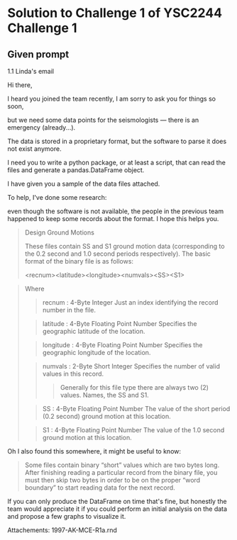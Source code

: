# Solution to Challenge 1 of YSC2244 Challenge 1

## Given prompt

1.1  Linda's email

Hi there,

I heard you joined the team recently, I am sorry to ask you for things so soon,

but we need some data points for the seismologists — there is an emergency (already...).

The data is stored in a proprietary format, but the software to parse it does not exist anymore.

I need you to write a python package, or at least a script, that can read the files and generate a pandas.DataFrame object.

I have given you a sample of the data files attached.

To help, I've done some research:

even though the software is not available, the people in the previous team happened to keep some records about the format. I hope this helps you.

> Design Ground Motions
>
>These files contain SS and S1 ground motion data (corresponding to the 0.2 second and 1.0 second periods respectively). 
The basic format of the binary file is as follows:
>
>&lt;recnum&gt;&lt;latitude&gt;&lt;longitude&gt;&lt;numvals&gt;&lt;SS&gt;&lt;S1&gt;

>Where
>
>>recnum : 4-Byte Integer Just an index identifying the record number in the file.
>
>>latitude : 4-Byte Floating Point Number Specifies the geographic latitude of the location.
>
>>longitude : 4-Byte Floating Point Number Specifies the geographic longitude of the location.
>
>>numvals : 2-Byte Short Integer Specifies the number of valid values in this record.
>>>Generally for this file type there are always two (2) values. Names, the SS and S1.
>
>>SS : 4-Byte Floating Point Number The value of the short period (0.2 second) ground motion at this location.
>
>>S1 : 4-Byte Floating Point Number The value of the 1.0 second ground motion at this location.

Oh I also found this somewhere, it might be useful to know:

>Some files contain binary “short” values which are two bytes long. 
After finishing reading a particular record from the binary file, 
you must then skip two bytes in order to be on the proper “word boundary” to start reading data for the next record. 

If you can only produce the DataFrame on time that's fine, but honestly the team would appreciate it if you could perform an initial analysis on the data and propose a few graphs to visualize it.

Attachements: 1997-AK-MCE-R1a.rnd
